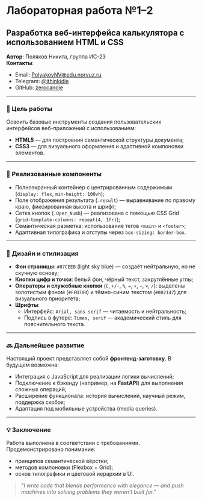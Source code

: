 # Лабораторная работа №1–2  
## Разработка веб-интерфейса калькулятора с использованием HTML и CSS

**Автор**: Поляков Никита, группа ИС-23  
**Контакты**:  
- Email: [PolyakovNV@edu.norvuz.ru](mailto:PolyakovNV@edu.norvuz.ru)  
- Telegram: [@ithinkidie](https://t.me/ithinkidie)  
- GitHub: [zerocandie](https://github.com/zerocandie)

---

### 🎯 Цель работы

Освоить базовые инструменты создания пользовательских интерфейсов веб-приложений с использованием:
- **HTML5** — для построения семантической структуры документа;
- **CSS3** — для визуального оформления и адаптивной компоновки элементов.

---

### 🧱 Реализованные компоненты

- Полноэкранный контейнер с центрированным содержимым (`display: flex`, `min-height: 100vh`);
- Поле отображения результата (`.result`) — выравнивание по правому краю, фиксированная высота и шрифт;
- Сетка кнопок (`.Oper_Numb`) — реализована с помощью CSS Grid (`grid-template-columns: repeat(4, 1fr)`);
- Семантическая разметка: использование тегов `<main>` и `<footer>`;
- Адаптивная типографика и отступы через `box-sizing: border-box`.

---

### 🎨 Дизайн и стилизация

- **Фон страницы**: `#87CEEB` (light sky blue) — создаёт нейтральную, но не скучную основу;
- **Кнопки цифр и точки**: белый фон, чёрный текст, закруглённые углы;
- **Операторы и служебные кнопки** (`C`, `+/-`, `%`, `=`, `+`, `−`, `×`, `/`): выделены золотистым фоном (`#FFD700`) и тёмно-синим текстом (`#002147`) для визуального приоритета;
- **Шрифты**:  
  - Интерфейс: `Arial, sans-serif` — читаемость и нейтральность;  
  - Подпись в футере: `Times, serif` — академический стиль для пояснительного текста.

---

### 🔜 Дальнейшее развитие

Настоящий проект представляет собой **фронтенд-заготовку**. В будущем возможна:
- Интеграция с JavaScript для реализации логики вычислений;
- Подключение к бэкенду (например, на **FastAPI**) для выполнения сложных операций;
- Расширение функционала: история вычислений, научный режим, поддержка скобок;
- Адаптация под мобильные устройства (media queries).

---

### 💡 Заключение

Работа выполнена в соответствии с требованиями. Продемонстрировано понимание:
- принципов семантической вёрстки;
- методов компоновки (Flexbox + Grid);
- основ типографики и цветовой иерархии в UI.

> *"I write code that blends performance with elegance — and push machines into solving problems they weren’t built for."*
